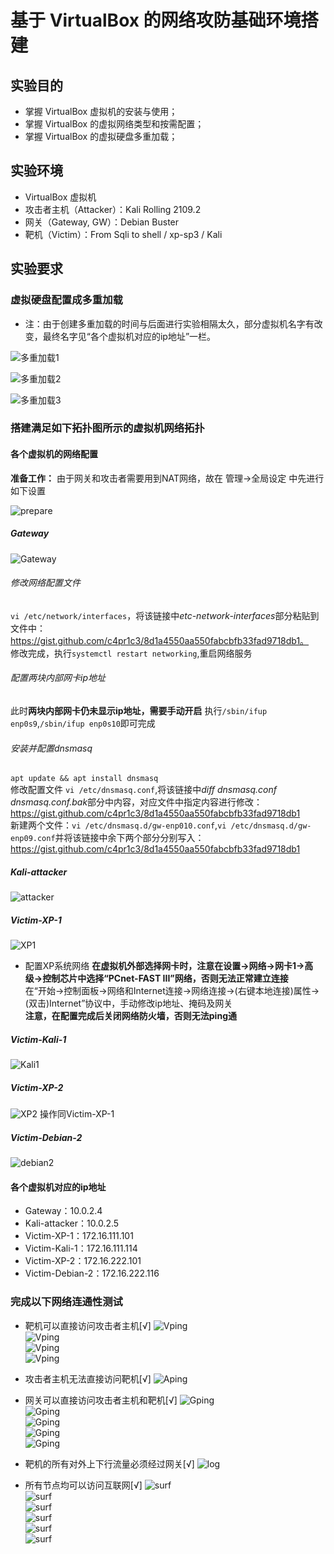 # 基于 VirtualBox 的网络攻防基础环境搭建

## 实验目的

* 掌握 VirtualBox 虚拟机的安装与使用；
* 掌握 VirtualBox 的虚拟网络类型和按需配置；
* 掌握 VirtualBox 的虚拟硬盘多重加载；

## 实验环境

* VirtualBox 虚拟机
* 攻击者主机（Attacker）：Kali Rolling 2109.2
* 网关（Gateway, GW）：Debian Buster
* 靶机（Victim）：From Sqli to shell / xp-sp3 / Kali

## 实验要求

### 虚拟硬盘配置成多重加载

* 注：由于创建多重加载的时间与后面进行实验相隔太久，部分虚拟机名字有改变，最终名字见“各个虚拟机对应的ip地址”一栏。

![多重加载1](https://github.com/CUCCS/2020-ns-public-LLLanW/blob/exp01/img/%E5%A4%9A%E9%87%8D%E5%8A%A0%E8%BD%BD1.jpg)

![多重加载2](https://github.com/CUCCS/2020-ns-public-LLLanW/blob/exp01/img/%E5%A4%9A%E9%87%8D%E5%8A%A0%E8%BD%BD2.jpg)

![多重加载3](https://github.com/CUCCS/2020-ns-public-LLLanW/blob/exp01/img/%E5%A4%9A%E9%87%8D%E5%8A%A0%E8%BD%BD3.jpg)

### 搭建满足如下拓扑图所示的虚拟机网络拓扑

#### 各个虚拟机的网络配置

**准备工作：** 由于网关和攻击者需要用到NAT网络，故在 管理->全局设定 中先进行如下设置

![prepare](https://github.com/CUCCS/2020-ns-public-LLLanW/blob/exp01/img/prepare2.png)

##### Gateway

![Gateway](https://github.com/CUCCS/2020-ns-public-LLLanW/blob/exp01/img/Gatenet.png)

###### 修改网络配置文件

`vi /etc/network/interfaces`，将该链接中*etc-network-interfaces*部分粘贴到文件中：https://gist.github.com/c4pr1c3/8d1a4550aa550fabcbfb33fad9718db1。  
修改完成，执行`systemctl restart networking`,重启网络服务

###### 配置两块内部网卡ip地址

此时**两块内部网卡仍未显示ip地址，需要手动开启**
执行`/sbin/ifup enp0s9`,`/sbin/ifup enp0s10`即可完成

###### 安装并配置dnsmasq
`apt update && apt install dnsmasq`  
修改配置文件 `vi /etc/dnsmasq.conf`,将该链接中*diff dnsmasq.conf dnsmasq.conf.bak*部分中内容，对应文件中指定内容进行修改：https://gist.github.com/c4pr1c3/8d1a4550aa550fabcbfb33fad9718db1  
新建两个文件：`vi /etc/dnsmasq.d/gw-enp010.conf`,`vi /etc/dnsmasq.d/gw-enp09.conf`并将该链接中余下两个部分分别写入：https://gist.github.com/c4pr1c3/8d1a4550aa550fabcbfb33fad9718db1

##### Kali-attacker

![attacker](https://github.com/CUCCS/2020-ns-public-LLLanW/blob/exp01/img/attackernet.png)

##### Victim-XP-1

![XP1](https://github.com/CUCCS/2020-ns-public-LLLanW/blob/exp01/img/XP1net.png)

* 配置XP系统网络
**在虚拟机外部选择网卡时，注意在设置->网络->网卡1->高级->控制芯片中选择“PCnet-FAST III”网络，否则无法正常建立连接**  
在“开始->控制面板->网络和Internet连接->网络连接->(右键本地连接)属性->(双击)Internet”协议中，手动修改ip地址、掩码及网关  
**注意，在配置完成后关闭网络防火墙，否则无法ping通**  

##### Victim-Kali-1

![Kali1](https://github.com/CUCCS/2020-ns-public-LLLanW/blob/exp01/img/kalinet.png)

##### Victim-XP-2

![XP2](https://github.com/CUCCS/2020-ns-public-LLLanW/blob/exp01/img/XP2net.png)
操作同Victim-XP-1

##### Victim-Debian-2

![debian2](https://github.com/CUCCS/2020-ns-public-LLLanW/blob/exp01/img/Denet.png)

#### 各个虚拟机对应的ip地址

* Gateway：10.0.2.4
* Kali-attacker：10.0.2.5
* Victim-XP-1：172.16.111.101
* Victim-Kali-1：172.16.111.114
* Victim-XP-2：172.16.222.101
* Victim-Debian-2：172.16.222.116

### 完成以下网络连通性测试

* 靶机可以直接访问攻击者主机[√]
![Vping](https://github.com/CUCCS/2020-ns-public-LLLanW/blob/exp01/img/Vping1.png)  
![Vping](https://github.com/CUCCS/2020-ns-public-LLLanW/blob/exp01/img/Vping2.png)  
![Vping](https://github.com/CUCCS/2020-ns-public-LLLanW/blob/exp01/img/Vping3.png)  
![Vping](https://github.com/CUCCS/2020-ns-public-LLLanW/blob/exp01/img/Vping4.png)  

* 攻击者主机无法直接访问靶机[√]
![Aping](https://github.com/CUCCS/2020-ns-public-LLLanW/blob/exp01/img/attackerCantping.jpg)  

* 网关可以直接访问攻击者主机和靶机[√]
![Gping](https://github.com/CUCCS/2020-ns-public-LLLanW/blob/exp01/img/Gping1.png)  
![Gping](https://github.com/CUCCS/2020-ns-public-LLLanW/blob/exp01/img/Gping2.png)  
![Gping](https://github.com/CUCCS/2020-ns-public-LLLanW/blob/exp01/img/Gping3.png)  
![Gping](https://github.com/CUCCS/2020-ns-public-LLLanW/blob/exp01/img/Gping4.png)  
![Gping](https://github.com/CUCCS/2020-ns-public-LLLanW/blob/exp01/img/Gping5.png)  

* 靶机的所有对外上下行流量必须经过网关[√]
![log](https://github.com/CUCCS/2020-ns-public-LLLanW/blob/exp01/img/log.png)

* 所有节点均可以访问互联网[√]
![surf](https://github.com/CUCCS/2020-ns-public-LLLanW/blob/exp01/img/surf1.png)  
![surf](https://github.com/CUCCS/2020-ns-public-LLLanW/blob/exp01/img/surf2.png)  
![surf](https://github.com/CUCCS/2020-ns-public-LLLanW/blob/exp01/img/surf3.png)  
![surf](https://github.com/CUCCS/2020-ns-public-LLLanW/blob/exp01/img/surf4.png)  
![surf](https://github.com/CUCCS/2020-ns-public-LLLanW/blob/exp01/img/surf5.png)  
![surf](https://github.com/CUCCS/2020-ns-public-LLLanW/blob/exp01/img/surf6.png)  

